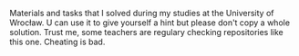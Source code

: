 Materials and tasks that I solved during my studies at the University of Wrocław.
U can use it to give yourself a hint but please don't copy a whole solution. Trust me, some teachers are regulary checking repositories like this one. 
Cheating is bad. 

